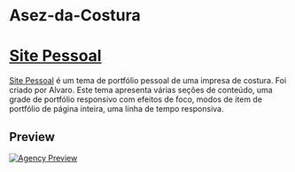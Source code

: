 # Asez-da-Costura
# [Site Pessoal](https://github.com/Alvaro-Gedione/Asez-da-Costura/)

  

  

[Site Pessoal](https://crisgit.github.io/Asez-da-Costura) é um tema de portfólio pessoal de uma impresa de costura. Foi criado por Alvaro. Este tema apresenta várias seções de conteúdo, uma grade de portfólio responsivo com efeitos de foco, modos de item de portfólio de página inteira, uma linha de tempo responsiva.

## Preview

  

  

[![Agency Preview](https://crisgit.github.io/Asez-da-Costura/img/)](https://crisgit.github.io/Asez-da-Costura/)
